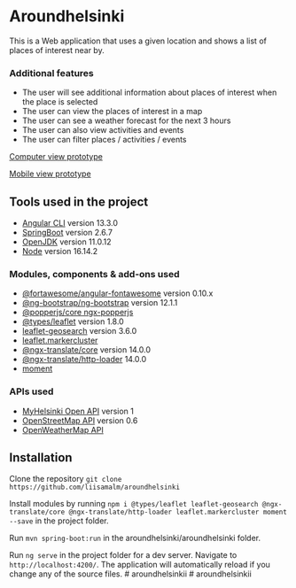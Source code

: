 # Aroundhelsinki

<!--Mikä tämä ohjelma on ja mitä tällä voi tehdä-->

This is a Web application that uses a given location and shows a list of places of interest near by.

### Additional features

- The user will see additional information about places of interest when the place is selected
- The user can view the places of interest in a map
- The user can see a weather forecast for the next 3 hours
- The user can also view activities and events
- The user can filter places / activities / events

[Computer view prototype](https://xd.adobe.com/view/05531c53-b475-4c4f-8233-4a99dd1d40f1-5000/?fullscreen)

[Mobile view prototype](https://xd.adobe.com/view/d587891e-286f-4f51-a83d-c9b6cdb7fd96-80d4/?fullscreen)

## Tools used in the project

- [Angular CLI](https://github.com/angular/angular-cli) version 13.3.0
- [SpringBoot](https://spring.io/projects/spring-boot) version 2.6.7
- [OpenJDK](https://jdk.java.net/archive/) version 11.0.12
- [Node](https://nodejs.org/en/) version 16.14.2

### Modules, components & add-ons used

- [@fortawesome/angular-fontawesome](https://github.com/FortAwesome/angular-fontawesome) version 0.10.x
- [@ng-bootstrap/ng-bootstrap](https://ng-bootstrap.github.io/#/home) version 12.1.1
- [@popperjs/core ngx-popperjs](https://github.com/MrFrankel/ngx-popper/)
- [@types/leaflet](https://github.com/Leaflet/Leaflet) version 1.8.0
- [leaflet-geosearch](https://github.com/smeijer/leaflet-geosearch) version 3.6.0
- [leaflet.markercluster](https://github.com/Leaflet/Leaflet.markercluster)
- [@ngx-translate/core](https://github.com/ngx-translate/core) version 14.0.0
- [@ngx-translate/http-loader](https://github.com/ngx-translate/core) 14.0.0
- [moment](https://github.com/moment/moment)

### APIs used

- [MyHelsinki Open API](https://open-api.myhelsinki.fi/doc#/) version 1
- [OpenStreetMap API](https://wiki.openstreetmap.org/wiki/API_v0.6) version 0.6
- [OpenWeatherMap API](https://openweathermap.org/api)

<!--mitä pitää olla asennettuna, jotta koodi toimii omalla koneella
 -->

## Installation

<!--miten ohjelman saa käyntiin-->

Clone the repository `git clone https://github.com/liisamalm/aroundhelsinki`

Install modules by running `npm i @types/leaflet leaflet-geosearch @ngx-translate/core @ngx-translate/http-loader leaflet.markercluster moment --save` in the project folder.

Run `mvn spring-boot:run` in the aroundhelsinki/aroundhelsinki folder.

Run `ng serve` in the project folder for a dev server. Navigate to `http://localhost:4200/`. The application will automatically reload if you change any of the source files.
#   a r o u n d h e l s i n k i i  
 #   a r o u n d h e l s i n k i i  
 